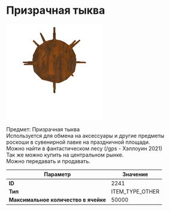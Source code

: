 # Призрачная тыква

![Item Image](../img/2241.webp?raw=true)

Предмет: Призрачная тыква<br>Используется для обмена на аксессуары и другие предметы <br>роскоши в сувенирной лавке на праздничной площади.<br>Можно найти в фантастическом лесу (/gps - Хэллоуин 2021)<br>Так же можно купить на центральном рынке.<br>Можно передавать и продавать.


| Параметр | Значение |
|----------|----------|
| **ID** | 2241 |
| **Тип** | ITEM_TYPE_OTHER |
| **Максимальное количество в ячейке** | 50000 |

